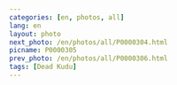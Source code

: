 ```yaml
---
categories: [en, photos, all]
lang: en
layout: photo
next_photo: /en/photos/all/P0000304.html
picname: P0000305
prev_photo: /en/photos/all/P0000306.html
tags: [Dead Kudu]
---
```

